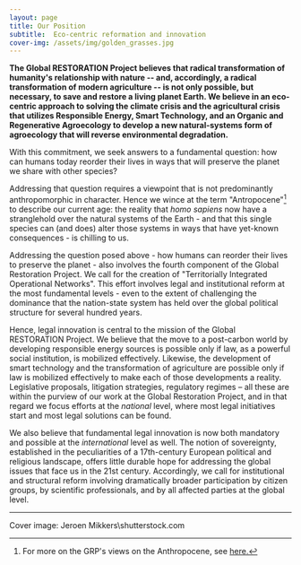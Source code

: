 ```yaml
---
layout: page
title: Our Position
subtitle:  Eco-centric reformation and innovation
cover-img: /assets/img/golden_grasses.jpg
---
```


**The Global RESTORATION Project believes that radical transformation of humanity's relationship with nature -- and, accordingly, a radical transformation of modern agriculture -- is not only possible, but necessary, to save and restore a living planet Earth.  We believe in an eco-centric approach to solving the climate crisis and the agricultural crisis that utilizes Responsible Energy, Smart Technology, and an Organic and Regenerative Agroecology to develop a new natural-systems form of agroecology that will reverse  environmental degradation.**   

With this commitment, we seek answers to a fundamental question: how can humans today reorder their lives in ways that will preserve the planet we share with other species?

Addressing that question requires a viewpoint that is not predominantly anthropomorphic in character.  Hence we wince at the term "Antropocene"[^1] to describe our current age: the reality that *homo sapiens* now have a stranglehold over the natural systems of the Earth - and that this single species can (and does) alter those systems in ways that have yet-known consequences - is chilling to us. 

Addressing the question posed above - how humans can reorder their lives to preserve the planet - also involves the fourth component of the Global Restoration Project.  We call for the creation of "Territorially Integrated Operational Networks".  This effort involves legal and institutional reform at the most fundamental levels - even to the extent of challenging the dominance that the nation-state system has held over the global political structure for several hundred years. 

Hence, legal innovation is central to the mission of the Global RESTORATION Project.  We believe that the move to a post-carbon world by developing responsible energy sources is possible only if law, as a powerful social institution, is mobilized effectively.  Likewise, the development of smart technology and the transformation of agriculture are possible only if law is mobilized effectively to make each of those developments a reality.  Legislative proposals, litigation strategies, regulatory regimes – all these are within the purview of our work at the Global Restoration Project, and in that regard we focus efforts at the *national* level, where most legal initiatives start and most legal solutions can be found.

We also believe that fundamental legal innovation is now both mandatory and possible at the *international* level as well.  The notion of sovereignty, established in the peculiarities of a 17th-century European political and religious landscape, offers little durable hope for addressing the global issues that face us in the 21st century.  Accordingly, we call for institutional and structural reform involving dramatically broader participation by citizen groups, by scientific professionals, and by all affected parties at the global level.

[^1]: For more on the GRP's views on the Anthropocene, see [here.](https://globalrestorationproject.github.io/2020-12-20-fighting-the-anthropocene/)

---

Cover image: Jeroen Mikkers\shutterstock.com
